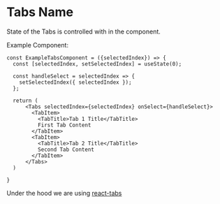 # Tabs Name

State of the Tabs is controlled with in the component.

Example Component:

```JS
const ExampleTabsComponent = ({selectedIndex}) => {
  const [selectedIndex, setSelectedIndex] = useState(0);

  const handleSelect = selectedIndex => {
    setSelectedIndex({ selectedIndex });
  };

  return (
      <Tabs selectedIndex={selectedIndex} onSelect={handleSelect}>
        <TabItem>
          <TabTitle>Tab 1 Title</TabTitle>
          First Tab Content
        </TabItem>
        <TabItem>
          <TabTitle>Tab 2 Title</TabTitle>
          Second Tab Content
        </TabItem>
      </Tabs>
  )

}
```

Under the hood we are using [react-tabs](https://github.com/reactjs/react-tabs)
